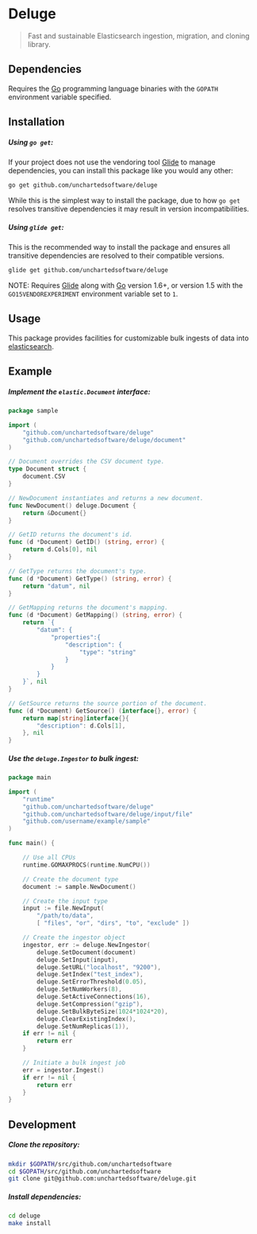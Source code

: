 # Deluge

> Fast and sustainable Elasticsearch ingestion, migration, and cloning library.

## Dependencies

Requires the [Go](https://golang.org/) programming language binaries with the `GOPATH` environment variable specified.

## Installation

##### Using `go get`:

If your project does not use the vendoring tool [Glide](https://glide.sh) to manage dependencies, you can install this package like you would any other:

```bash
go get github.com/unchartedsoftware/deluge
```

While this is the simplest way to install the package, due to how `go get` resolves transitive dependencies it may result in version incompatibilities.

##### Using `glide get`:

This is the recommended way to install the package and ensures all transitive dependencies are resolved to their compatible versions.

```bash
glide get github.com/unchartedsoftware/deluge
```

NOTE: Requires [Glide](https://glide.sh) along with [Go](https://golang.org/) version 1.6+, or version 1.5 with the `GO15VENDOREXPERIMENT` environment variable set to `1`.

## Usage

This package provides facilities for customizable bulk ingests of data into [elasticsearch](https://github.com/elastic/elasticsearch).

## Example

##### Implement the `elastic.Document` interface:

```go
package sample

import (
	"github.com/unchartedsoftware/deluge"
	"github.com/unchartedsoftware/deluge/document"
)

// Document overrides the CSV document type.
type Document struct {
	document.CSV
}

// NewDocument instantiates and returns a new document.
func NewDocument() deluge.Document {
	return &Document{}
}

// GetID returns the document's id.
func (d *Document) GetID() (string, error) {
	return d.Cols[0], nil
}

// GetType returns the document's type.
func (d *Document) GetType() (string, error) {
	return "datum", nil
}

// GetMapping returns the document's mapping.
func (d *Document) GetMapping() (string, error) {
	return `{
        "datum": {
			"properties":{
	            "description": {
	                "type": "string"
	            }
			}
        }
    }`, nil
}

// GetSource returns the source portion of the document.
func (d *Document) GetSource() (interface{}, error) {
	return map[string]interface{}{
		"description": d.Cols[1],
	}, nil
}
```

##### Use the `deluge.Ingestor` to bulk ingest:

```go
package main

import (
	"runtime"
	"github.com/unchartedsoftware/deluge"
	"github.com/unchartedsoftware/deluge/input/file"
	"github.com/username/example/sample"
)

func main() {

	// Use all CPUs
	runtime.GOMAXPROCS(runtime.NumCPU())

	// Create the document type
	document := sample.NewDocument()

	// Create the input type
	input := file.NewInput(
		"/path/to/data",
		[ "files", "or", "dirs", "to", "exclude" ])

	// Create the ingestor object
	ingestor, err := deluge.NewIngestor(
		deluge.SetDocument(document)
		deluge.SetInput(input),
		deluge.SetURL("localhost", "9200"),
		deluge.SetIndex("test_index"),
		deluge.SetErrorThreshold(0.05),
		deluge.SetNumWorkers(8),
		deluge.SetActiveConnections(16),
		deluge.SetCompression("gzip"),
		deluge.SetBulkByteSize(1024*1024*20),
		deluge.ClearExistingIndex(),
		deluge.SetNumReplicas(1)),
	if err != nil {
		return err
	}

	// Initiate a bulk ingest job
	err = ingestor.Ingest()
	if err != nil {
		return err
	}
}
```

## Development

##### Clone the repository:

```bash
mkdir $GOPATH/src/github.com/unchartedsoftware
cd $GOPATH/src/github.com/unchartedsoftware
git clone git@github.com:unchartedsoftware/deluge.git
```

##### Install dependencies:

```bash
cd deluge
make install
```

